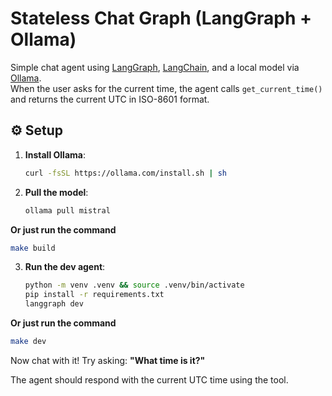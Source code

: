 # Stateless Chat Graph (LangGraph + Ollama)

Simple chat agent using [LangGraph](https://docs.langgraph.dev), [LangChain](https://www.langchain.com/), and a local model via [Ollama](https://ollama.com/).  
When the user asks for the current time, the agent calls `get_current_time()` and returns the current UTC in ISO-8601 format.

## ⚙️ Setup

1. **Install Ollama**:
   ```bash
   curl -fsSL https://ollama.com/install.sh | sh
   ```

2. **Pull the model**:

   ```bash
   ollama pull mistral
   ```
**Or just run the command**

   ```bash
   make build
   ```
3. **Run the dev agent**:

   ```bash
   python -m venv .venv && source .venv/bin/activate
   pip install -r requirements.txt
   langgraph dev
   ```
**Or just run the command**

   ```bash
   make dev
   ```

Now chat with it! Try asking:
**"What time is it?"**

The agent should respond with the current UTC time using the tool.
